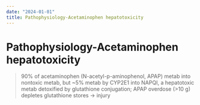 ```yaml
---
date: "2024-01-01"
title: Pathophysiology-Acetaminophen hepatotoxicity
---
```


# Pathophysiology-Acetaminophen hepatotoxicity

>90% of acetaminophen (N-acetyl-p-aminophenol, APAP) metab into nontoxic metab, but ~5% metab by CYP2E1 into NAPQI, a hepatotoxic metab detoxified by glutathione conjugation; APAP overdose (>10 g) depletes glutathione stores → injury
